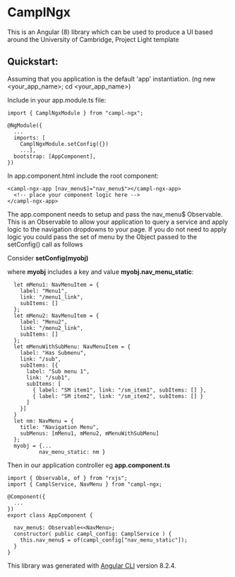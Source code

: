 # CamplNgx

This is an Angular (8) library which can be used to produce a UI based around the University of Cambridge, Project Light template

## Quickstart:

Assuming that you application is the default 'app' instantiation. (ng new <your_app_name>; cd <your_app_name>)

Include in your app.module.ts file:

```
import { CamplNgxModule } from "campl-ngx";

@NgModule({
  ...
  imports: [
    CamplNgxModule.setConfig({})
    ...],
  bootstrap: [AppComponent],
})
```

In app.component.html include the root component:

```
<campl-ngx-app [nav_menu$]="nav_menu$"></campl-ngx-app>
  <!-- place your component logic here -->
</campl-ngx-app>
```

The app.component needs to setup and pass the nav_menu\$ Observable. This is an Observable to allow your application to query a service and apply logic to the navigation dropdowns to your page. If you do not need to apply logic you could pass the set of menu by the Object passed to the setConfig() call as follows

Consider **setConfig(myobj)**

where **myobj** includes a key and value **myobj.nav_menu_static**:

```
  let mMenu1: NavMenuItem = {
    label: "Menu1",
    link: "/menu1_link",
    subItems: []
  };
  let mMenu2: NavMenuItem = {
    label: "Menu2",
    link: "/menu2_link",
    subItems: []
  };
  let mMenuWithSubMenu: NavMenuItem = {
    label: "Has Submenu",
    link: "/sub",
    subItems: [{
      label: "Sub menu 1",
      link: "/sub1",
      subItems: [
        { label: "SM item1", link: "/sm_item1", subItems: [] },
        { label: "SM item2", link: "/sm_item2", subItems: [] }
      ]
    }]
  }
  let nm: NavMenu = {
    title: "Navigation Menu",
    subMenus: [mMenu1, mMenu2, mMenuWithSubMenu]
  };
  myobj = {...
          nav_menu_static: nm }
```

Then in our application controller eg **app.component.ts**

```
import { Observable, of } from "rxjs";
import { CamplService, NavMenu } from "campl-ngx;

@Component({
  ...
})
export class AppComponent {

  nav_menu$: Observable<<NavMenu>;
  constructor( public campl_config: CamplService ) {
    this.nav_menu$ = of(campl_config["nav_menu_static"]);
  }
}
```

This library was generated with [Angular CLI](https://github.com/angular/angular-cli) version 8.2.4.
